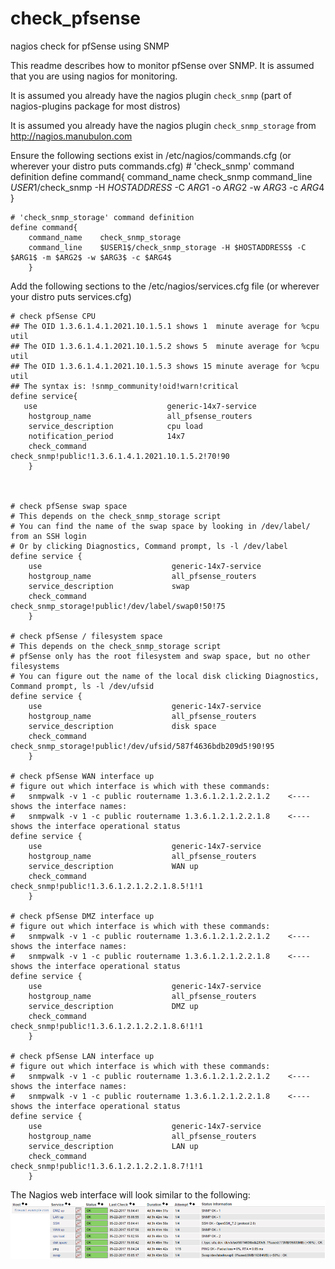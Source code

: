 # check_pfsense
nagios check for pfSense using SNMP

This readme describes how to monitor pfSense over SNMP.  It is assumed that you are using nagios for monitoring.


It is assumed you already have the nagios plugin `check_snmp`  (part of nagios-plugins package for most distros)

It is assumed you already have the nagios plugin `check_snmp_storage` from http://nagios.manubulon.com

Ensure the following sections exist in /etc/nagios/commands.cfg (or wherever your distro puts commands.cfg)
    # 'check_snmp' command definition
    define command{
        command_name    check_snmp
        command_line    $USER1$/check_snmp -H $HOSTADDRESS$ -C $ARG1$ -o $ARG2$ -w $ARG3$ -c $ARG4$
        }

    # 'check_snmp_storage' command definition
    define command{
        command_name    check_snmp_storage
        command_line    $USER1$/check_snmp_storage -H $HOSTADDRESS$ -C $ARG1$ -m $ARG2$ -w $ARG3$ -c $ARG4$
        }


Add the following sections to the /etc/nagios/services.cfg file (or wherever your distro puts services.cfg)

    # check pfSense CPU
    ## The OID 1.3.6.1.4.1.2021.10.1.5.1 shows 1  minute average for %cpu util
    ## The OID 1.3.6.1.4.1.2021.10.1.5.2 shows 5  minute average for %cpu util
    ## The OID 1.3.6.1.4.1.2021.10.1.5.3 shows 15 minute average for %cpu util
    ## The syntax is: !snmp_community!oid!warn!critical
    define service{
       use                             generic-14x7-service
        hostgroup_name                 all_pfsense_routers
        service_description            cpu load
        notification_period            14x7
        check_command                  check_snmp!public!1.3.6.1.4.1.2021.10.1.5.2!70!90
        }



    # check pfSense swap space
    # This depends on the check_snmp_storage script
    # You can find the name of the swap space by looking in /dev/label/ from an SSH login
    # Or by clicking Diagnostics, Command prompt, ls -l /dev/label
    define service {
        use                             generic-14x7-service
        hostgroup_name                  all_pfsense_routers
        service_description             swap
        check_command                   check_snmp_storage!public!/dev/label/swap0!50!75
        }

    # check pfSense / filesystem space
    # This depends on the check_snmp_storage script
    # pfSense only has the root filesystem and swap space, but no other filesystems
    # You can figure out the name of the local disk clicking Diagnostics, Command prompt, ls -l /dev/ufsid
    define service {
        use                             generic-14x7-service
        hostgroup_name                  all_pfsense_routers
        service_description             disk space
        check_command                   check_snmp_storage!public!/dev/ufsid/587f4636bdb209d5!90!95
        }

    # check pfSense WAN interface up
    # figure out which interface is which with these commands:
    #   snmpwalk -v 1 -c public routername 1.3.6.1.2.1.2.2.1.2    <---- shows the interface names:
    #   snmpwalk -v 1 -c public routername 1.3.6.1.2.1.2.2.1.8    <---- shows the interface operational status
    define service {
        use                             generic-14x7-service
        hostgroup_name                  all_pfsense_routers
        service_description             WAN up
        check_command                   check_snmp!public!1.3.6.1.2.1.2.2.1.8.5!1!1
        }

    # check pfSense DMZ interface up
    # figure out which interface is which with these commands:
    #   snmpwalk -v 1 -c public routername 1.3.6.1.2.1.2.2.1.2    <---- shows the interface names:
    #   snmpwalk -v 1 -c public routername 1.3.6.1.2.1.2.2.1.8    <---- shows the interface operational status
    define service {
        use                             generic-14x7-service
        hostgroup_name                  all_pfsense_routers
        service_description             DMZ up
        check_command                   check_snmp!public!1.3.6.1.2.1.2.2.1.8.6!1!1
        }

    # check pfSense LAN interface up
    # figure out which interface is which with these commands:
    #   snmpwalk -v 1 -c public routername 1.3.6.1.2.1.2.2.1.2    <---- shows the interface names:
    #   snmpwalk -v 1 -c public routername 1.3.6.1.2.1.2.2.1.8    <---- shows the interface operational status
    define service {
        use                             generic-14x7-service
        hostgroup_name                  all_pfsense_routers
        service_description             LAN up
        check_command                   check_snmp!public!1.3.6.1.2.1.2.2.1.8.7!1!1
        }


The Nagios web interface will look similar to the following:
<img src=images/pfsense.png>

